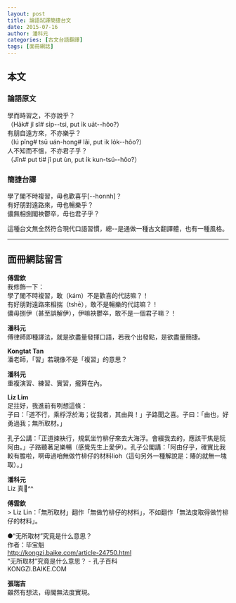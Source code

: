 ```yaml
---
layout: post
title: 論語試譯簡捷台文
date: 2015-07-16
author: 潘科元
categories: [古文台語翻譯]
tags: [面冊網誌]
---
```

## 本文

### 論語原文

學而時習之，不亦說乎？  
（Ha̍k# jî sî# si̍p\--tsi, put i̍k ua̍t\--hôo?）  
有朋自遠方來，不亦樂乎？  
（Iú pîng# tsū uán-hong# lâi, put i̍k lo̍k\--hôo?）  
人不知而不慍，不亦君子乎？  
（Jîn# put ti# jî put ùn, put i̍k kun-tsú\--hôo?）

### 簡捷台譯

學了閣不時複習，毋也歡喜乎[\--honnh]？  
有好朋對遠路來，毋也暢樂乎？  
儂無相捌閣袂鬱卒，毋也君子乎？

這種台文無全然符合現代口語習慣，總\--是通做一種古文翻譯體，也有一種風格。

---

## 面冊網誌留言

**傅雲欽**  
我修飾一下：  
學了閣不時複習，敢（kám）不是歡喜的代誌嘛？！  
有好朋對遠路來相揣（tshē），敢不是暢樂的代誌嘛？！  
儂毋捌伊（甚至誤解伊），伊嘛袂鬱卒，敢不是一個君子嘛？！

**潘科元**  
傅律師即種譯法，就是欲盡量發揮口語，若我个出發點，是欲盡量簡捷。

**Kongtat Tan**  
潘老師，「習」若親像不是「複習」的意思？

**潘科元**  
重複演習、練習、實習，攏算在內。

**Liz Lim**  
足拄好，我進前有咧想這條：  
子曰：「道不行，乘桴浮於海；從我者，其由與！」子路聞之喜。子曰：「由也，好勇過我；無所取材。」

孔子公講：「正道捒袂行，規氣坐竹棑仔來去大海浮。會綴我去的，應該干焦是阮阿由。」子路聽著足樂暢（感覺先生上愛伊）。孔子公閣講：「阿由仔乎，確實比我較有膽啦，啊毋過咱無做竹棑仔的材料lioh（這句另外一種解說是：賰的就無一塊取）。」

**潘科元**  
Liz 真𠢕^^

**傅雲欽**  
\> Liz Lin：「無所取材」翻作「無做竹棑仔的材料」，不如翻作「無法度取得做竹棑仔的材料」。

●“无所取材”究竟是什么意思？  
作者：毕宝魁  
http://kongzi.baike.com/article-24750.html  
“无所取材”究竟是什么意思？ - 孔子百科  
KONGZI.BAIKE.COM

**張瑞吉**  
雖然有想法，毋閣無法度實現。
